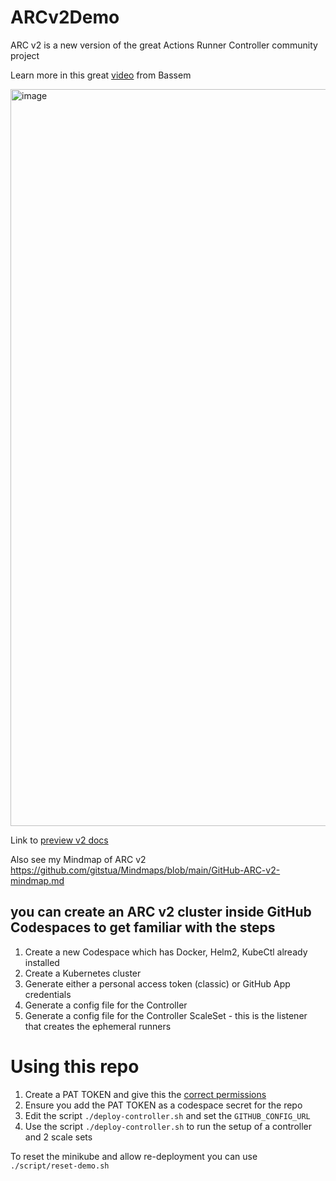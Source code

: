 # ARCv2Demo

ARC v2 is a new version of the great Actions Runner Controller community project

Learn more in this great [video](https://www.youtube.com/watch?v=_F5ocPrv6io) from Bassem

<img width="1179" alt="image" src="https://github.com/gitstua-labs/ARCv2Demo/assets/25424433/39f06e5f-59ee-4893-84c3-f585553d6895">

Link to [preview v2 docs](https://github.com/actions/actions-runner-controller/blob/master/docs/preview/gha-runner-scale-set-controller/README.md)

Also see my Mindmap of ARC v2 https://github.com/gitstua/Mindmaps/blob/main/GitHub-ARC-v2-mindmap.md

## you can create an ARC v2 cluster inside GitHub Codespaces to get familiar with the steps
1. Create a new Codespace which has Docker, Helm2, KubeCtl already installed
2. Create a Kubernetes cluster
3. Generate either a personal access token (classic) or GitHub App credentials
4. Generate a config file for the Controller
5. Generate a config file for the Controller ScaleSet - this is the listener that creates the ephemeral runners

# Using this repo
1. Create a PAT TOKEN and give this the [correct permissions](https://docs.github.com/en/actions/hosting-your-own-runners/managing-self-hosted-runners-with-actions-runner-controller/authenticating-to-the-github-api#authenticating-arc-with-a-personal-access-token-classic)
2. Ensure you add the PAT TOKEN as a codespace secret for the repo 
2. Edit the script `./deploy-controller.sh` and set the `GITHUB_CONFIG_URL`
3. Use the script `./deploy-controller.sh` to run the setup of a controller and 2 scale sets

To reset the minikube and allow re-deployment you can use `./script/reset-demo.sh`


